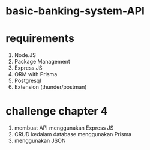 # basic-banking-system-API

# requirements
  1. Node.JS
  2. Package Management
  3. Express.JS
  4. ORM with Prisma
  5. Postgresql
  6. Extension (thunder/postman)

# challenge chapter 4
  1. membuat API menggunakan Express JS
  2. CRUD kedalam database menggunakan Prisma
  3. menggunakan JSON

